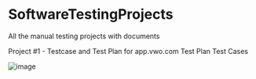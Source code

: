 # SoftwareTestingProjects
All the manual testing projects with documents


Project #1 - Testcase and Test Plan for app.vwo.com
Test Plan
Test Cases


![image](https://github.com/user-attachments/assets/190c2842-7a3c-470e-b8d9-25cbfe7ea6ef)

